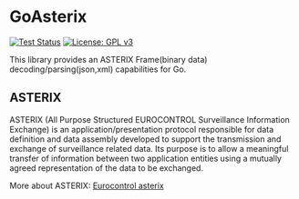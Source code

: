 # GoAsterix
[![Test Status](https://github.com/mokhtarimokhtar/goasterix/actions/workflows/test.yml/badge.svg)](https://github.com/mokhtarimokhtar/goasterix/actions?workflow=test)
[![License: GPL v3](https://img.shields.io/badge/License-GPLv3-blue.svg)](https://www.gnu.org/licenses/gpl-3.0)

This library provides an ASTERIX Frame(binary data) decoding/parsing(json,xml) capabilities for Go.

## ASTERIX

ASTERIX (All Purpose Structured EUROCONTROL Surveillance Information Exchange) is an application/presentation protocol
responsible for data definition and data assembly developed to support the transmission and exchange of surveillance
related data. Its purpose is to allow a meaningful transfer of information between two application entities using a
mutually agreed representation of the data to be exchanged.

More about ASTERIX: [Eurocontrol asterix](https://www.eurocontrol.int/asterix)
